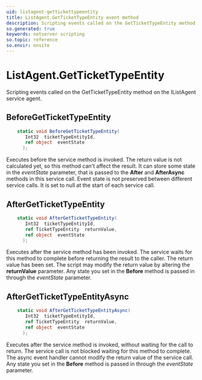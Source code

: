 ```yaml
---
uid: listagent-gettickettypeentity
title: ListAgent.GetTicketTypeEntity event method
description: Scripting events called on the GetTicketTypeEntity method on the ListAgent service agent.
so.generated: true
keywords: netserver scripting
so.topic: reference
so.envir: onsite
---
```

# ListAgent.GetTicketTypeEntity

Scripting events called on the <see cref='M:SuperOffice.CRM.Services.IListAgent.GetTicketTypeEntity'>GetTicketTypeEntity</see> method on the <see cref='IListAgent'>IListAgent</see>  service agent.

## BeforeGetTicketTypeEntity
```cs
    static void BeforeGetTicketTypeEntity(
       Int32  ticketTypeEntityId,
       ref object  eventState
      );
```
Executes before the service method is invoked.
The return value is not calculated yet, so this method can't affect the result.
It can store some state in the *eventState* parameter, that is passed to the **After** and **AfterAsync** methods in this service call.
Event state is not preserved between different service calls. It is set to null at the start of each service call.
## AfterGetTicketTypeEntity
```cs
    static void AfterGetTicketTypeEntity(
       Int32  ticketTypeEntityId,
       ref TicketTypeEntity  returnValue,
       ref object  eventState
      );
```
Executes after the service method has been invoked. The service waits for this method to complete before returning the result to the caller.
The return value has been set. The script may modify the return value by altering the **returnValue** parameter.
Any state you set in the **Before** method is passed in through the *eventState* parameter.
## AfterGetTicketTypeEntityAsync
```cs
    static void AfterGetTicketTypeEntityAsync(
       Int32  ticketTypeEntityId,
       ref TicketTypeEntity  returnValue,
       ref object  eventState
      );
```
Executes after the service method is invoked, without waiting for the call to return.
The service call is not blocked waiting for this method to complete.
The async event handler cannot modify the return value of the service call.
Any state you set in the **Before** method is passed in through the *eventState* parameter.

